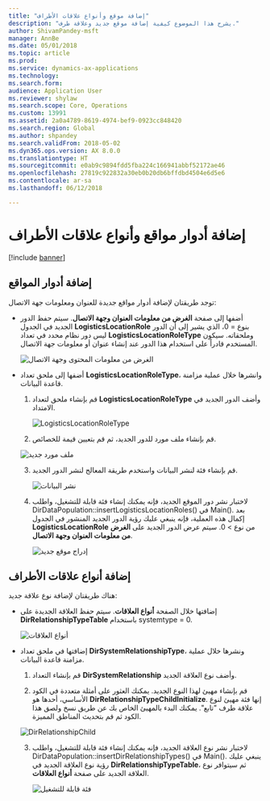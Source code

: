```yaml
---
title: "إضافة موقع وأنواع علاقات الأطراف"
description: "يشرح هذا الموضوع كيفية إضافة موقع جديد وعلاقة طرف."
author: ShivamPandey-msft
manager: AnnBe
ms.date: 05/01/2018
ms.topic: article
ms.prod: 
ms.service: dynamics-ax-applications
ms.technology: 
ms.search.form: 
audience: Application User
ms.reviewer: shylaw
ms.search.scope: Core, Operations
ms.custom: 13991
ms.assetid: 2a0a4789-8619-4974-bef9-0923cc848420
ms.search.region: Global
ms.author: shpandey
ms.search.validFrom: 2018-05-02
ms.dyn365.ops.version: AX 8.0.0
ms.translationtype: HT
ms.sourcegitcommit: e0ab9c9894fdd5fba224c166941abbf52172ae46
ms.openlocfilehash: 27819c922832a30eb0b20db6bffdbd4504e6d5e6
ms.contentlocale: ar-sa
ms.lasthandoff: 06/12/2018

---
```


# <a name="add-location-roles-and-party-relationship-types"></a>إضافة أدوار مواقع وأنواع علاقات الأطراف 

[!include [banner](../includes/banner.md)]

## <a name="add-location-roles"></a>إضافة أدوار المواقع

توجد طريقتان لإضافة أدوار مواقع جديدة للعنوان ومعلومات جهة الاتصال:

-  أضفها إلى صفحة **‏‫الغرض من معلومات العنوان وجهة الاتصال‬**. سيتم حفظ الدور الجديد في الجدول **LogisticsLocationRole** بنوع = 0، الذي يشير إلى أن الدور ليس دور نظام محدد في تعداد **LogisticsLocationRoleType** وملحقاته. سيكون المستخدم قادراً على استخدام هذا الدور عند إنشاء عنوان أو معلومات جهة الاتصال.

    ![الغرض من معلومات المحتوى وجهة الاتصال](media/Address-Contact.PNG)

-  أضفها إلى ملحق تعداد **LogisticsLocationRoleType**، وانشرها خلال عملية مزامنة قاعدة البيانات.

    1.  قم بإنشاء ملحق لتعداد **LogisticsLocationRoleType** وأضف الدور الجديد في الامتداد. 
  
        ![LogisticsLocationRoleType](media/Logistics.PNG)

    2. قم بإنشاء ملف مورد للدور الجديد، ثم قم بتعيين قيمة للخصائص.
     
     ![ملف مورد جديد](media/Resource.PNG)
        
    3.  قم بإنشاء فئة لنشر البيانات واستخدم طريقة المعالج لنشر الدور الجديد. 

        ![نشر البيانات](media/Dirdata.PNG)

    4.  لاختبار نشر دور الموقع الجديد، فإنه يمكنك إنشاء فئة قابلة للتشغيل، واطلب DirDataPopulation::insertLogisticsLocationRoles() في Main(). بعد إكمال هذه العملية، فإنه ينبغي عليك رؤية الدور الجديد المنشور في الجدول **LogisticsLocationRole** من نوع \> 0. سيتم عرض الدور الجديد على **‏‫الغرض من معلومات العنوان وجهة الاتصال‬**.

        ![إدراج موقع جديد](media/InsertNewLocation.PNG)

## <a name="add-party-relationship-types"></a>إضافة أنواع علاقات الأطراف 

هناك طريقتان لإضافة نوع علاقة جديد:

-   إضافتها خلال الصفحة **أنواع العلاقات**. سيتم حفظ العلاقة الجديدة على **DirRelationshipTypeTable** باستخدام systemtype = 0.

    ![أنواع العلاقات](media/Relationship.PNG)

-  إضافتها في ملحق تعداد **DirSystemRelationshipType**، ونشرها خلال عملية مزامنة قاعدة البيانات.

    1.  قم بإنشاء التعداد **DirSystemRelationship** وأضف نوع العلاقة الجديد.

    2. قم بإنشاء مهيئ لهذا النوع الجديد. يمكنك العثور على أمثلة متعددة في الكود الأساسي، أحدها هو **DirRelationshipTypeChildInitialize**. إنها فئة مهيئ لنوع علاقة طرف "تابع". يمكنك البدء بالمهيئ الخاص بك عن طريق نسخ ولصق هذا الكود ثم قم بتحديث المناطق المميزة.
    
    ![DirRelationshipChild](media/DirRelationship.PNG)

    3.  لاختبار نشر نوع العلاقة الجديد، فإنه يمكنك إنشاء فئة قابلة للتشغيل، واطلب DirDataPopulation::insertDirRelationshipTypes() في Main(). ينبغي عليك رؤية نوع العلاقة الجديد في **DirRelationshipTypeTable**، ثم سيتوافر نوع العلاقة الجديد على صفحة **أنواع العلاقات**.

        ![فئة قابلة للتشغيل](media/Runnable.PNG)

